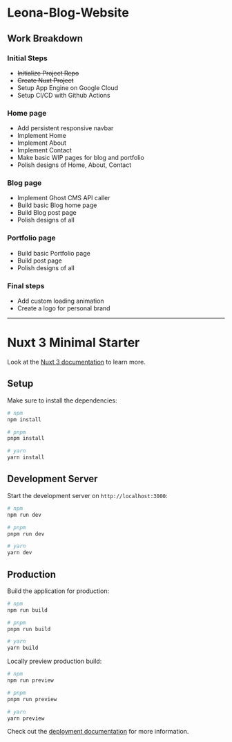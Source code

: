 # Leona-Blog-Website

## Work Breakdown

### Initial Steps
- ~~Initialize Project Repo~~
- ~~Create Nuxt Project~~
- Setup App Engine on Google Cloud
- Setup CI/CD with Github Actions

### Home page
- Add persistent responsive navbar
- Implement Home
- Implement About
- Implement Contact
- Make basic WIP pages for blog and portfolio
- Polish designs of Home, About, Contact

### Blog page
- Implement Ghost CMS API caller
- Build basic Blog home page
- Build Blog post page
- Polish designs of all

### Portfolio page
- Build basic Portfolio page
- Build post page
- Polish designs of all

### Final steps
- Add custom loading animation
- Create a logo for personal brand
<hr/>

# Nuxt 3 Minimal Starter

Look at the [Nuxt 3 documentation](https://nuxt.com/docs/getting-started/introduction) to learn more.

## Setup

Make sure to install the dependencies:

```bash
# npm
npm install

# pnpm
pnpm install

# yarn
yarn install
```

## Development Server

Start the development server on `http://localhost:3000`:

```bash
# npm
npm run dev

# pnpm
pnpm run dev

# yarn
yarn dev
```

## Production

Build the application for production:

```bash
# npm
npm run build

# pnpm
pnpm run build

# yarn
yarn build
```

Locally preview production build:

```bash
# npm
npm run preview

# pnpm
pnpm run preview

# yarn
yarn preview
```

Check out the [deployment documentation](https://nuxt.com/docs/getting-started/deployment) for more information.

